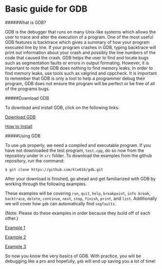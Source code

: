 Basic guide for GDB
===================

#####What is GDB?

GDB is the debugger that runs on many Unix-like systems which allows the user to trace and alter the execution of a program. 
One of the most useful GDB features is backtrace which gives a summary of how your program executed line by line. 
If your program crashes in GDB, typing backtrace will print out information about your crash and possibly the line numbers of the code that caused the crash. GDB helps the user to find and locate bugs such as segmentation faults or errors in output formating. 
However, it is important to note that GDB does nothing to find memory leaks. 
In order to find memory leaks, use tools such as valgrind and cppcheck. 
It is important to remember that GDB is only a tool to help a programmer debug their program, GDB does not ensure the program will be perfect or be free of all of the programs bugs.


#####Download GDB


To download and install GDB, click on the following links:

[Download GDB](www.gnu.org/software/gdb/download/)

[How to Install](http://www.tutorialspoint.com/gnu_debugger/installing_gdb.htm)

#####Using GDB

To use `gdb` properly, we need a compiled and executable program. 
If you have not downloaded the test program, `test.cpp`, do so now from the repository under in `src` folder. 
To download the examples from the github repository, run the command:


```
$ git clone https://github.com/kle016/gdb.git
```
After your download is finished, go ahead and get familiarized with GDB by working through the following examples. 

These examples will be covering `run`, `quit`, `help`, `breakpoint`, `info break`, `backtrace`, `delete`, `continue`, `next`, `step`, `finish`, `print`, and `list`. Additionally we will cover how `gdb` can automatically find `segfaults`.

(Note: Please do these examples in order because they build off of each other.)



[Example 1](ex1/)

[Example 2](ex2/)

[Example 3](ex3/)




So now you know the very basics of GDB. 
With practice, you will be debugging like a pro and hopefully, `gdb` will end up saving you a lot of time!


